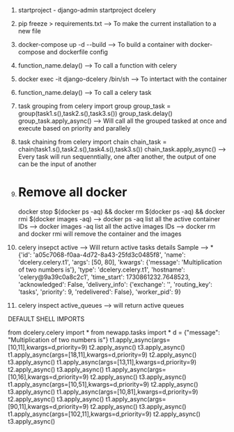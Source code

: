 1) startproject - django-admin startproject dcelery
2) pip freeze > requirements.txt  --> To make the current installation to a new file
3) docker-compose up -d --build   --> To build a container with docker-compose and dockerfile config
4) function_name.delay()   --> To call a function with celery
5) docker exec -it django-dcelery /bin/sh   --> To intertact with the container
6) function_name.delay()   --> To call a celery task
7) task grouping
    from celery import group
    group_task = group(task1.s(),task2.s(),task3.s())
    group_task.delay()
    group_task.apply_async()    --> Will call all the grouped tasked at once and execute based on priority and parallely
8) task chaining
    from celery import chain
    chain_task = chain(task1.s(),task2.s(),task4.s(),task3.s())
    chain_task.apply_async()    --> Every task will run sequenntially, one after another, the output of one can be the input of another

9) # Remove all docker
    docker stop $(docker ps -aq) && docker rm $(docker ps -aq) && docker rmi $(docker images -aq)
    --> docker ps -aq list all the active container IDs
    --> docker images -aq list all the active images IDs
    --> docker rm and docker rmi will remove the container and the images

10) celery insepct active   --> Will return active tasks details
                    Sample  --> * {'id': 'a05c7068-f0aa-4d72-8a43-25fd3c0485f8', 'name': 'dcelery.celery.t1', 'args': [50, 80], 'kwargs': {'message': 'Multiplication of two numbers is'}, 'type': 'dcelery.celery.t1', 'hostname': 'celery@9a39c0a8c2c1', 'time_start': 1730861232.7648523, 'acknowledged': False, 'delivery_info': {'exchange': '', 'routing_key': 'tasks', 'priority': 9, 'redelivered': False}, 'worker_pid': 9}
11) celery inspect active_queues   --> will return active queues





DEFAULT SHELL IMPORTS

from dcelery.celery import *
from newapp.tasks import *
d = {"message": "Multiplication of two numbers is"}
t1.apply_async(args=[10,11],kwargs=d,priority=9)
t2.apply_async()
t3.apply_async()
t1.apply_async(args=[18,11],kwargs=d,priority=9)
t2.apply_async()
t3.apply_async()
t1.apply_async(args=[13,11],kwargs=d,priority=9)
t2.apply_async()
t3.apply_async()
t1.apply_async(args=[10,16],kwargs=d,priority=9)
t2.apply_async()
t3.apply_async()
t1.apply_async(args=[10,51],kwargs=d,priority=9)
t2.apply_async()
t3.apply_async()
t1.apply_async(args=[10,81],kwargs=d,priority=9)
t2.apply_async()
t3.apply_async()
t1.apply_async(args=[90,11],kwargs=d,priority=9)
t2.apply_async()
t3.apply_async()
t1.apply_async(args=[102,11],kwargs=d,priority=9)
t2.apply_async()
t3.apply_async()